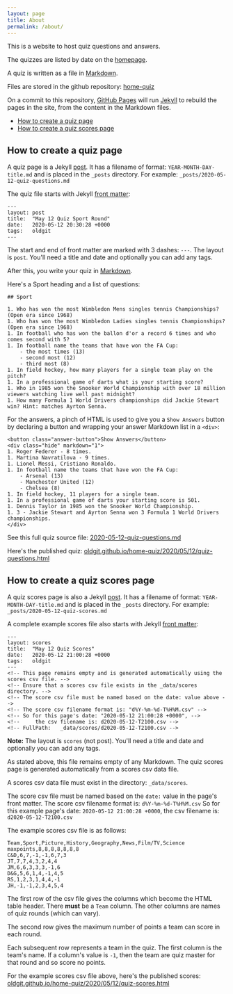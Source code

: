 ```yaml
---
layout: page
title: About
permalink: /about/
---
```


This is a website to host quiz questions and answers.

The quizzes are listed by date on the [homepage](../).

A quiz is written as a file in [Markdown](https://guides.github.com/features/mastering-markdown/).

Files are stored in the github repository: [home-quiz](https://github.com/oldgit/home-quiz)

On a commit to this repository, [GitHub Pages](https://pages.github.com/) will 
run [Jekyll](https://jekyllrb.com/) to rebuild the pages in the site, 
from the content in the Markdown files.

* [How to create a quiz page](#how-to-create-a-quiz-page)
* [How to create a quiz scores page](#how-to-create-a-quiz-scores-page)

## How to create a quiz page

A quiz page is a Jekyll [post](https://jekyllrb.com/docs/posts).
It has a filename of format: `YEAR-MONTH-DAY-title.md` and is placed in the `_posts` directory.
For example: `_posts/2020-05-12-quiz-questions.md`

The quiz file starts with Jekyll [front matter](https://jekyllrb.com/docs/front-matter/):

```
---
layout: post
title:  "May 12 Quiz Sport Round"
date:   2020-05-12 20:30:28 +0000
tags:   oldgit
---
```

The start and end of front matter are marked with 3 dashes: `---`. The layout is `post`. 
You'll need a title and date and optionally you can add any tags.

After this, you write your quiz in [Markdown](https://help.github.com/en/github/writing-on-github/basic-writing-and-formatting-syntax).

Here's a Sport heading and a list of questions:

```
## Sport

1. Who has won the most Wimbledon Mens singles tennis Championships? (Open era since 1968)
1. Who has won the most Wimbledon Ladies singles tennis Championships? (Open era since 1968)
1. In football who has won the ballon d'or a record 6 times and who comes second with 5?
1. In football name the teams that have won the FA Cup:
    - the most times (13)
    - second most (12)
    - third most (8)
1. In field hockey, how many players for a single team play on the pitch?
1. In a professional game of darts what is your starting score?
1. Who in 1985 won the Snooker World Championship with over 18 million viewers watching live well past midnight?
1. How many Formula 1 World Drivers championships did Jackie Stewart win? Hint: matches Ayrton Senna.
```

For the answers, a pinch of HTML is used to give you a `Show Answers` button by declaring a button 
and wrapping your answer Markdown list in a `<div>`:

```
<button class="answer-button">Show Answers</button>
<div class="hide" markdown="1">
1. Roger Federer - 8 times.
1. Martina Navratilova - 9 times.
1. Lionel Messi, Cristiano Ronaldo.
1. In football name the teams that have won the FA Cup:
    - Arsenal (13)
    - Manchester United (12)
    - Chelsea (8)
1. In field hockey, 11 players for a single team.
1. In a professional game of darts your starting score is 501.
1. Dennis Taylor in 1985 won the Snooker World Championship.
1. 3 - Jackie Stewart and Ayrton Senna won 3 Formula 1 World Drivers championships.
</div>
```

See this full quiz source file: [2020-05-12-quiz-questions.md](https://raw.githubusercontent.com/oldgit/home-quiz/master/_posts/2020-05-12-quiz-questions.md)

Here's the published quiz: [oldgit.github.io/home-quiz/2020/05/12/quiz-questions.html](https://oldgit.github.io/home-quiz/2020/05/12/quiz-questions.html)

## How to create a quiz scores page

A quiz scores page is also a Jekyll [post](https://jekyllrb.com/docs/posts).
It has a filename of format: `YEAR-MONTH-DAY-title.md` and is placed in the `_posts` directory.
For example: `_posts/2020-05-12-quiz-scores.md`

A complete example scores file also starts with Jekyll [front matter](https://jekyllrb.com/docs/front-matter/):

```
---
layout: scores
title:  "May 12 Quiz Scores"
date:   2020-05-12 21:00:28 +0000
tags:   oldgit
---
<!-- This page remains empty and is generated automatically using the scores csv file. -->
<!-- Ensure that a scores csv file exists in the _data/scores directory. -->
<!-- The score csv file must be named based on the date: value above -->
<!-- The score csv filename format is: "d%Y-%m-%d-T%H%M.csv" -->
<!-- So for this page's date: "2020-05-12 21:00:28 +0000", -->
<!--     the csv filename is: d2020-05-12-T2100.csv -->
<!-- FullPath:   _data/scores/d2020-05-12-T2100.csv -->
```

**Note:** The layout is `scores` (not post). You'll need a title and date and optionally you can add any tags.

As stated above, this file remains empty of any Markdown. 
The quiz scores page is generated automatically from a scores csv data file.

A scores csv data file must exist in the directory: `_data/scores`.

The score csv file must be named based on the `date:` value in the page's front matter.
The score csv filename format is: `d%Y-%m-%d-T%H%M.csv`
So for this example page's date: `2020-05-12 21:00:28 +0000`, the csv filename is: `d2020-05-12-T2100.csv`

The example scores csv file is as follows:

```
Team,Sport,Picture,History,Geography,News,Film/TV,Science
maxpoints,8,8,8,8,8,8,8
C&D,6,7,-1,-1,6,7,3
JT,7,7,4,3,2,4,4
JM,6,6,3,3,3,-1,6
D&G,5,6,1,4,-1,4,5
RS,1,2,3,1,4,4,-1
JH,-1,-1,2,3,4,5,4
```

The first row of the csv file gives the columns which become the HTML table header.
There **must** be a `Team` column. The other columns are names of quiz rounds (which can vary).

The second row gives the maximum number of points a team can score in each round.

Each subsequent row represents a team in the quiz. The first column is the team's name.
If a column's value is `-1`, then the team are quiz master for that round and so score no points.

For the example scores csv file above, here's the published scores: [oldgit.github.io/home-quiz/2020/05/12/quiz-scores.html](https://oldgit.github.io/home-quiz/2020/05/12/quiz-scores.html)

